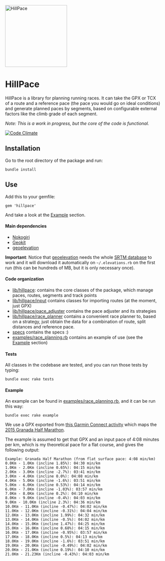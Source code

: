 <img src="https://juanramirez.github.io/assets/images/projects/hillpace/logo.png" alt="HillPace" width="200"/>

# HillPace

HillPace is a library for planning running races. It can take the GPX or TCX of a route and a reference pace (the pace you would go on ideal conditions) and generate planned paces by segments, based on configurable external factors like the climb grade of each segment.

_Note: This is a work in progress, but the core of the code is functional._

[![Code Climate](https://codeclimate.com/github/juanramirez/hillpace/badges/gpa.svg)](https://codeclimate.com/github/juanramirez/hillpace)

## Installation

Go to the root directory of the package and run:
```
bundle install
```

## Use

Add this to your gemfile:
```
gem 'hillpace'
```
And take a look at the [Example](README.md####example) section.

#### Main dependencies

* [Nokogiri](http://www.nokogiri.org/)
* [Geokit](https://github.com/geokit/geokit)
* [geoelevation](https://github.com/tkrajina/geoelevations)

**Important**: Notice that [geoelevation](https://github.com/tkrajina/geoelevations) needs the whole [SRTM database](https://en.wikipedia.org/wiki/Shuttle_Radar_Topography_Mission) to work and it will download it automatically on `~/.elevations.rb` on the first run (this can be hundreds of MB, but it is only necessary once).

#### Code organization

* [lib/hillpace](lib/hillpace): contains the core classes of the package, which manage paces, routes, segments and track points
* [lib/hillpace/input](lib/hillpace/input) contains classes for importing routes (at the moment, just GPX)
* [lib/hillpace/pace_adjuster](lib/hillpace/pace_adjuster) contains the pace adjuster and its strategies
* [lib/hillpace/race_planner](lib/hillpace/race_planner) contains a convenient race planner to, based on a strategy, just obtain the data for a combination of route, split distances and reference pace.
* [specs](specs) contains the specs :)
* [examples/race_planning.rb](example/race_planning.rb) contains an example of use (see the [Example](README.md####example) section)

#### Tests

All classes in the codebase are tested, and you can run those tests by typing:
```
bundle exec rake tests
```

#### Example

An example can be found in [examples/race_planning.rb](race_planning.rb), and it can be run this way:
```
bundle exec rake example
```

We use a GPX exported from [this Garmin Connect activity](https://connect.garmin.com/modern/activity/770166012) which maps the [2015 Granada Half Marathon](http://www.granada.es/inet/MediaMaraton.nsf/xnotweb/3F5884FDDFD1A9EDC1257E43004048B9?open).

The example is assumed to get that GPX and an input pace of 4:08 minutes per km, which is my theoretical pace for a flat course, and gives the following output:

```
Example: Granada Half Marathon (from flat surface pace: 4:08 min/km)
0.0Km - 1.0Km (incline 1.85%): 04:30 min/km
1.0Km - 2.0Km (incline 0.65%): 04:15 min/km
2.0Km - 3.0Km (incline -2.7%): 03:41 min/km
3.0Km - 4.0Km (incline 0.0%): 04:08 min/km
4.0Km - 5.0Km (incline -1.6%): 03:51 min/km
5.0Km - 6.0Km (incline 0.53%): 04:14 min/km
6.0Km - 7.0Km (incline -1.03%): 03:57 min/km
7.0Km - 8.0Km (incline 0.2%): 04:10 min/km
8.0Km - 9.0Km (incline -0.4%): 04:03 min/km
9.0Km - 10.0Km (incline 2.3%): 04:36 min/km
10.0Km - 11.0Km (incline -0.47%): 04:02 min/km
11.0Km - 12.0Km (incline -0.31%): 04:04 min/km
12.0Km - 13.0Km (incline 1.99%): 04:32 min/km
13.0Km - 14.0Km (incline -0.5%): 04:02 min/km
14.0Km - 15.0Km (incline 1.47%): 04:25 min/km
15.0Km - 16.0Km (incline 0.68%): 04:15 min/km
16.0Km - 17.0Km (incline -0.95%): 03:57 min/km
17.0Km - 18.0Km (incline 0.5%): 04:13 min/km
18.0Km - 19.0Km (incline -1.6%): 03:51 min/km
19.0Km - 20.0Km (incline -0.49%): 04:02 min/km
20.0Km - 21.0Km (incline 0.19%): 04:10 min/km
21.0Km - 21.23Km (incline -0.43%): 04:03 min/km
```
